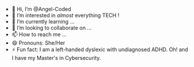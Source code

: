 - 👋 Hi, I’m @Angel-Coded
- 👀 I’m interested in *almost* everything TECH !
- 🌱 I’m currently learning ...
- 💞️ I’m looking to collaborate on ...
- 📫 How to reach me ...
- 😄 Pronouns: She/Her
- ⚡ Fun fact: I am a left-handed dyslexic with undiagnosed ADHD. Oh! and I have my Master's in Cybersecurity.

<!---
Angel-Coded/Angel-Coded is a ✨ special ✨ repository because its `README.md` (this file) appears on your GitHub profile.
You can click the Preview link to take a look at your changes.
--->
